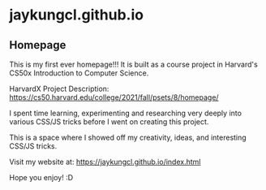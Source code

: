 # jaykungcl.github.io

## Homepage

This is my first ever homepage!!!
It is built as a course project in Harvard's CS50x Introduction to Computer Science.

HarvardX Project Description: https://cs50.harvard.edu/college/2021/fall/psets/8/homepage/

I spent time learning, experimenting and researching very deeply into various CSS/JS tricks before I went on creating this project.

This is a space where I showed off my creativity, ideas, and interesting CSS/JS tricks.

Visit my website at: https://jaykungcl.github.io/index.html

Hope you enjoy! :D
